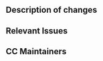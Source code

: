 ## Description of changes

<!-- What changes did you make -->

## Relevant Issues

<!-- Eg. #43 -->

## CC Maintainers

<!-- Most of the time it will be @IogaMaster -->
